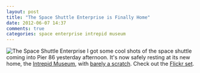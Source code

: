 ```yaml
---
layout: post
title: "The Space Shuttle Enterprise is Finally Home"
date: 2012-06-07 14:37
comments: true
categories: space enterprise intrepid museum
---
```


![The Space Shuttle Enterprise](http://farm8.staticflickr.com/7231/7163206005_df89bd2056.jpg)
I got some cool shots of the space shuttle coming into Pier 86 yesterday afternoon. It's now safely resting at its new home, the [Intrepid Museum](http://www.intrepidmuseum.org/), with [barely a scratch](http://www.collectspace.com/news/news-060412a.html). Check out the [Flickr set](http://www.flickr.com/photos/devinwadsworth/sets/72157630011346391).

